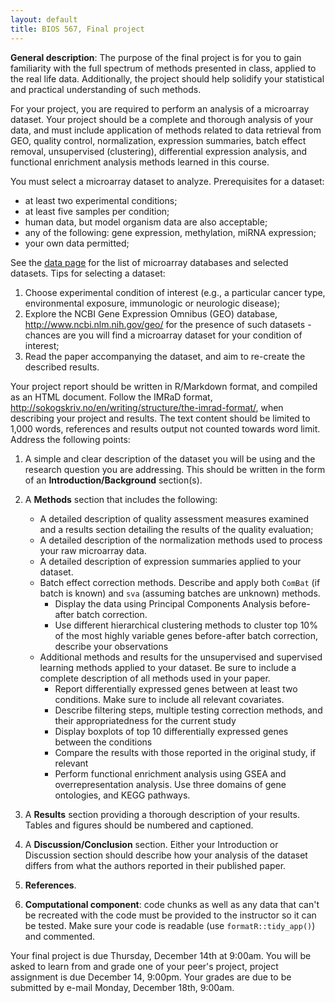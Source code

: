 ```yaml
---
layout: default
title: BIOS 567, Final project
---
```


**General description**: The purpose of the final project is for you to gain familiarity with the full spectrum of methods presented in class, applied to the real life data. Additionally, the project should help solidify your statistical and practical understanding of such methods.

For your project, you are required to perform an analysis of a microarray dataset. Your project should be a complete and thorough analysis of your data, and must include application of methods related to data retrieval from GEO, quality control, normalization, expression summaries, batch effect removal, unsupervised (clustering), differential expression analysis, and functional enrichment analysis methods learned in this course.

You must select a microarray dataset to analyze. Prerequisites for a dataset: 

- at least two experimental conditions;
- at least five samples per condition;
- human data, but model organism data are also acceptable;
- any of the following: gene expression, methylation, miRNA expression;
- your own data permitted;

See the [data page]({{site.baseurl}}/presentations/02_data/index.html) for the list of microarray databases and selected datasets. Tips for selecting a dataset:

1. Choose experimental condition of interest (e.g., a particular cancer type, environmental exposure, immunologic or neurologic disease);
2. Explore the NCBI Gene Expression Omnibus (GEO) database, <http://www.ncbi.nlm.nih.gov/geo/> for the presence of such datasets - chances are you will find a microarray dataset for your condition of interest;
3. Read the paper accompanying the dataset, and aim to re-create the described results.

Your project report should be written in R/Markdown format, and compiled as an HTML document. Follow the IMRaD format, <http://sokogskriv.no/en/writing/structure/the-imrad-format/>, when describing your project and results. The text content should be limited to 1,000 words, references and results output not counted towards word limit. Address the following points:

1. A simple and clear description of the dataset you will be using and the research question you are addressing. This should be written in the form of an **Introduction/Background** section(s).

2. A **Methods** section that includes the following:

    - A detailed description of quality assessment measures examined and a results section detailing the results of the quality evaluation;
    - A detailed description of the normalization methods used to process your raw microarray data.
    - A detailed description of expression summaries applied to your dataset.
    - Batch effect correction methods. Describe and apply both `ComBat` (if batch is known) and `sva` (assuming batches are unknown) methods.  
        - Display the data using Principal Components Analysis before-after batch correction.  
        - Use different hierarchical clustering methods to cluster top 10% of the most highly variable genes before-after batch correction, describe your observations
    - Additional methods and results for the unsupervised and supervised learning methods applied to your dataset. Be sure to include a complete description of all methods used in your paper.  
        - Report differentially expressed genes between at least two conditions. Make sure to include all relevant covariates. 
        - Describe filtering steps, multiple testing correction methods, and their appropriatedness for the current study
        - Display boxplots of top 10 differentially expressed genes between the conditions
        - Compare the results with those reported in the original study, if relevant
        - Perform functional enrichment analysis using GSEA and overrepresentation analysis. Use three domains of gene ontologies, and KEGG pathways.
        
3. A **Results** section providing a thorough description of your results. Tables and figures should be numbered and captioned.
4. A **Discussion/Conclusion** section. Either your Introduction or Discussion section should describe how your analysis of the dataset differs from what the authors reported in their published paper.
5. **References**.
6. **Computational component**: code chunks  as well as any data that can't be recreated with the code must be provided to the instructor so it can be tested. Make sure your code is readable (use `formatR::tidy_app()`) and commented.

Your final project is due Thursday, December 14th at 9:00am. You will be asked to learn from and grade one of your peer's project, project assignment is due December 14, 9:00pm. Your grades are due to be submitted by e-mail Monday, December 18th, 9:00am.
